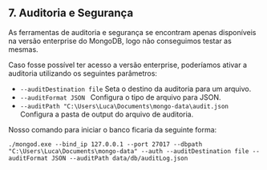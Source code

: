 ## 7. Auditoria e Segurança

As ferramentas de auditoria e segurança se encontram apenas disponíveis na versão enterprise do MongoDB, logo não conseguimos testar as mesmas.

Caso fosse possível ter acesso a versão enterprise, poderíamos ativar a auditoria utilizando os seguintes parâmetros:

- `--auditDestination file` Seta o destino da auditoria para um arquivo.
- `--auditFormat JSON ` Configura o tipo de arquivo para JSON.
- `--auditPath "C:\Users\Luca\Documents\mongo-data\audit.json` Configura a pasta de output do arquivo de auditoria.

Nosso comando para iniciar o banco ficaria da seguinte forma:

`./mongod.exe --bind_ip 127.0.0.1 --port 27017 --dbpath "C:\Users\Luca\Documents\mongo-data" --auth --auditDestination file --auditFormat JSON --auditPath data/db/auditLog.json`

